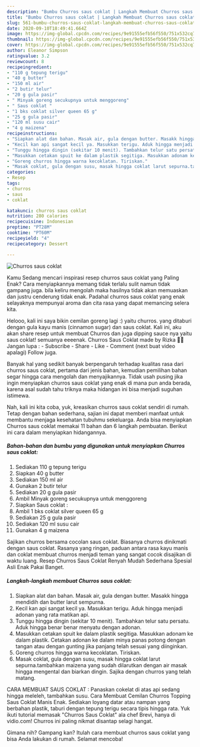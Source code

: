 ```yaml
---
description: "Bumbu Churros saus coklat | Langkah Membuat Churros saus coklat Yang Bisa Manjain Lidah"
title: "Bumbu Churros saus coklat | Langkah Membuat Churros saus coklat Yang Bisa Manjain Lidah"
slug: 561-bumbu-churros-saus-coklat-langkah-membuat-churros-saus-coklat-yang-bisa-manjain-lidah
date: 2020-09-10T18:49:41.664Z
image: https://img-global.cpcdn.com/recipes/9e91555efb56f550/751x532cq70/churros-saus-coklat-foto-resep-utama.jpg
thumbnail: https://img-global.cpcdn.com/recipes/9e91555efb56f550/751x532cq70/churros-saus-coklat-foto-resep-utama.jpg
cover: https://img-global.cpcdn.com/recipes/9e91555efb56f550/751x532cq70/churros-saus-coklat-foto-resep-utama.jpg
author: Eleanor Simpson
ratingvalue: 3.2
reviewcount: 8
recipeingredient:
- "110 g tepung terigu"
- "40 g butter"
- "150 ml air"
- "2 butir telur"
- "20 g gula pasir"
- " Minyak goreng secukupnya untuk menggoreng"
- " Saus coklat "
- "1 bks coklat silver queen 65 g"
- "25 g gula pasir"
- "120 ml susu cair"
- "4 g maizena"
recipeinstructions:
- "Siapkan alat dan bahan. Masak air, gula dengan butter. Masakk hingga mendidih dan butter larut sempurna."
- "Kecil kan api sangat kecil ya. Masukkan terigu. Aduk hingga menjadi adonan yang rata matikan api."
- "Tunggu hingga dingin (sekitar 10 menit). Tambahkan telur satu persatu. Aduk hingga benar benar menyatu dengan adonan."
- "Masukkan cetakan spuit ke dalam plastik segitiga. Masukkan adonam ke dalam plastik. Cetakan adonan ke dalam minya panas potong dengan tangan atau dengan gunting jika panjang telah sesuai yang diinginkan."
- "Goreng churros hingga warna kecoklatan. Tiriskan."
- "Masak coklat, gula dengan susu, masak hingga coklat larut sepurna.tambahkan maizena yang sudah dilarutkan dengan air masak hingga mengental dan biarkan dingin. Sajika dengan churros yang telah matang."
categories:
- Resep
tags:
- churros
- saus
- coklat

katakunci: churros saus coklat 
nutrition: 280 calories
recipecuisine: Indonesian
preptime: "PT28M"
cooktime: "PT60M"
recipeyield: "4"
recipecategory: Dessert

---
```



![Churros saus coklat](https://img-global.cpcdn.com/recipes/9e91555efb56f550/751x532cq70/churros-saus-coklat-foto-resep-utama.jpg)

Kamu Sedang mencari inspirasi resep churros saus coklat yang Paling Enak? Cara menyiapkannya memang tidak terlalu sulit namun tidak gampang juga. bila keliru mengolah maka hasilnya tidak akan memuaskan dan justru cenderung tidak enak. Padahal churros saus coklat yang enak selayaknya mempunyai aroma dan cita rasa yang dapat memancing selera kita.

Helooo, kali ini saya bikin cemilan goreng lagi :) yaitu churros. yang ditaburi dengan gula kayu manis (cinnamon sugar) dan saus coklat. Kali ini, aku akan share resep untuk membuat Churros dan juga dipping sauce nya yaitu saus coklat! semuanya eeeenak. Churros Saus Coklat made by Rizka 🖤🖤 Jangan lupa : - Subscribe - Share - Like - Comment (next buat video apalagi) Follow juga.

Banyak hal yang sedikit banyak berpengaruh terhadap kualitas rasa dari churros saus coklat, pertama dari jenis bahan, kemudian pemilihan bahan segar hingga cara mengolah dan menyajikannya. Tidak usah pusing jika ingin menyiapkan churros saus coklat yang enak di mana pun anda berada, karena asal sudah tahu triknya maka hidangan ini bisa menjadi suguhan istimewa.


Nah, kali ini kita coba, yuk, kreasikan churros saus coklat sendiri di rumah. Tetap dengan bahan sederhana, sajian ini dapat memberi manfaat untuk membantu menjaga kesehatan tubuhmu sekeluarga. Anda bisa menyiapkan Churros saus coklat memakai 11 bahan dan 6 langkah pembuatan. Berikut ini cara dalam menyiapkan hidangannya.

<!--inarticleads1-->

##### Bahan-bahan dan bumbu yang digunakan untuk menyiapkan Churros saus coklat:

1. Sediakan 110 g tepung terigu
1. Siapkan 40 g butter
1. Sediakan 150 ml air
1. Gunakan 2 butir telur
1. Sediakan 20 g gula pasir
1. Ambil  Minyak goreng secukupnya untuk menggoreng
1. Siapkan  Saus coklat :
1. Ambil 1 bks coklat silver queen 65 g
1. Sediakan 25 g gula pasir
1. Sediakan 120 ml susu cair
1. Gunakan 4 g maizena


Sajikan churros bersama cocolan saus coklat. Biasanya churros dinikmati dengan saus coklat. Rasanya yang ringan, paduan antara rasa kayu manis dan coklat membuat churros menjadi teman yang sangat cocok disajikan di waktu luang. Resep Churros Saus Coklat Renyah Mudah Sederhana Spesial Asli Enak Pakai Banget. 

<!--inarticleads2-->

##### Langkah-langkah membuat Churros saus coklat:

1. Siapkan alat dan bahan. Masak air, gula dengan butter. Masakk hingga mendidih dan butter larut sempurna.
1. Kecil kan api sangat kecil ya. Masukkan terigu. Aduk hingga menjadi adonan yang rata matikan api.
1. Tunggu hingga dingin (sekitar 10 menit). Tambahkan telur satu persatu. Aduk hingga benar benar menyatu dengan adonan.
1. Masukkan cetakan spuit ke dalam plastik segitiga. Masukkan adonam ke dalam plastik. Cetakan adonan ke dalam minya panas potong dengan tangan atau dengan gunting jika panjang telah sesuai yang diinginkan.
1. Goreng churros hingga warna kecoklatan. Tiriskan.
1. Masak coklat, gula dengan susu, masak hingga coklat larut sepurna.tambahkan maizena yang sudah dilarutkan dengan air masak hingga mengental dan biarkan dingin. Sajika dengan churros yang telah matang.


CARA MEMBUAT SAUS COKLAT : Panaskan cokelat di atas api sedang hingga meleleh, tambahkan susu. Cara Membuat Cemilan Churros Topping Saus Coklat Manis Enak. Sediakan loyang datar atau nampan yang berbahan plastik, taburi dengan tepung terigu secara tipis hingga rata. Yuk ikuti tutorial memasak &#34;Churros Saus Coklat&#34; ala chef Brevi, hanya di vidio.com! Churros ini paling nikmat disantap selagi hangat. 

Gimana nih? Gampang kan? Itulah cara membuat churros saus coklat yang bisa Anda lakukan di rumah. Selamat mencoba!

